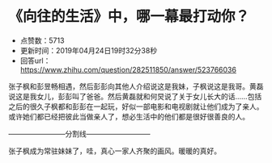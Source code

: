 # 《向往的生活》中，哪一幕最打动你？
- 点赞数：5713
- 更新时间：2019年04月24日19时32分38秒
- 回答url：https://www.zhihu.com/question/282511850/answer/523766036
<body>
 <p data-pid="Bvvmq1hJ">张子枫和彭昱畅相遇，然后彭彭向其他人介绍说这是我妹，子枫说这是我哥。黄磊说这是我女儿，彭彭叫了爸爸。然后黄磊就和何炅说了关于女儿长大的话……包括之后的很久子枫都和彭彭在一起玩，好似一部电影和电视剧就让他们成为了亲人。或许她们都已经把彼此当做亲人了，想必生活中的他们都是很好很善良的人。</p>
 <p data-pid="2FBOZizk">————————分割线—————————</p>
 <p data-pid="kPsNr5Q0">张子枫成为常驻妹妹了，哇，真心一家人齐聚的画风。暖暖的真好。</p>
</body>